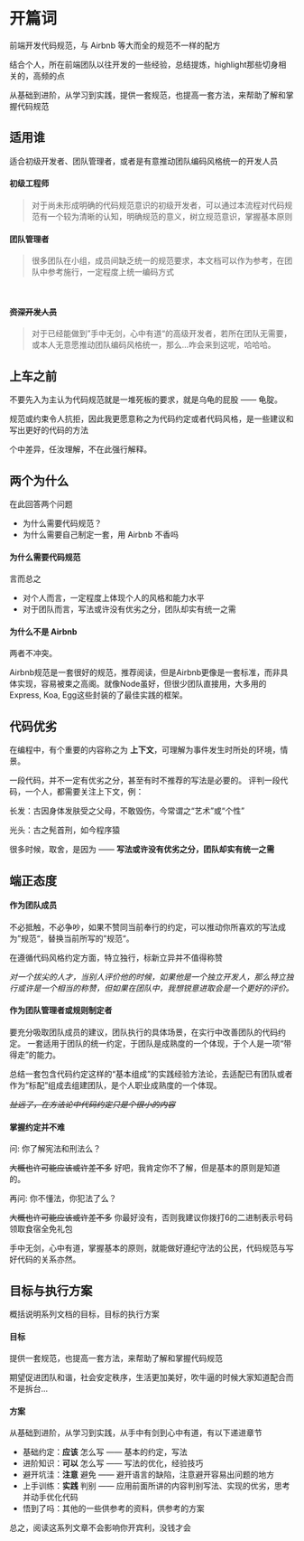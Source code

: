 # 开篇词
前端开发代码规范，与 Airbnb 等大而全的规范不一样的配方

结合个人，所在前端团队以往开发的一些经验，总结提炼，highlight那些切身相关的，高频的点

从基础到进阶，从学习到实践，提供一套规范，也提高一套方法，来帮助了解和掌握代码规范

## 适用谁
适合初级开发者、团队管理者，或者是有意推动团队编码风格统一的开发人员

#### 初级工程师
> 对于尚未形成明确的代码规范意识的初级开发者，可以通过本流程对代码规范有一个较为清晰的认知，明确规范的意义，树立规范意识，掌握基本原则

#### 团队管理者
> 很多团队在小组，成员间缺乏统一的规范要求，本文档可以作为参考，在团队中参考施行，一定程度上统一编码方式

<br />

#### <del>资深开发人员</del>
>对于已经能做到”手中无剑，心中有道“的高级开发者，若所在团队无需要，或本人无意愿推动团队编码风格统一，那么...咋会来到这呢，哈哈哈。

## 上车之前
不要先入为主认为代码规范就是一堆死板的要求，就是乌龟的屁股 —— 龟腚。

规范或约束令人抗拒，因此我更愿意称之为代码约定或者代码风格，是一些建议和写出更好的代码的方法

个中差异，任汝理解，不在此强行解释。

## 两个为什么
在此回答两个问题

- 为什么需要代码规范？
- 为什么需要自己制定一套，用 Airbnb 不香吗

#### 为什么需要代码规范
言而总之

- 对个人而言，一定程度上体现个人的风格和能力水平
- 对于团队而言，写法或许没有优劣之分，团队却实有统一之需

#### 为什么不是 Airbnb
两者不冲突。

Airbnb规范是一套很好的规范，推荐阅读，但是Airbnb更像是一套标准，而非具体实现，容易被束之高阁。就像Node虽好，但很少团队直接用，大多用的Express, Koa, Egg这些封装的了最佳实践的框架。

## 代码优劣
在编程中，有个重要的内容称之为 **上下文**，可理解为事件发生时所处的环境，情景。

一段代码，并不一定有优劣之分，甚至有时不推荐的写法是必要的。
评判一段代码，一个人，都需要关注上下文，例：

长发：古因身体发肤受之父母，不敢毁伤，今常谓之“艺术”或“个性”

光头：古之髡首刑，如今程序猿
<br/>

很多时候，取舍，是因为 —— **写法或许没有优劣之分，团队却实有统一之需**

## 端正态度

#### 作为团队成员
不必抵触，不必争吵，如果不赞同当前奉行的约定，可以推动你所喜欢的写法成为”规范“，替换当前所写的”规范“。

在遵循代码风格约定方面，特立独行，标新立异并不值得称赞

<em>对一个拔尖的人才，当别人评价他的时候，如果他是一个独立开发人，那么特立独行或许是一个相当的称赞，但如果在团队中，我想锐意进取会是一个更好的评价。</em>

#### 作为团队管理者或规则制定者
要充分吸取团队成员的建议，团队执行的具体场景，在实行中改善团队的代码约定。
一套适用于团队的统一约定，于团队是成熟度的一个体现，于个人是一项“带得走”的能力。

总结一套包含代码约定这样的“基本组成”的实践经验方法论，去适配已有团队或者作为“标配”组成去组建团队，是个人职业成熟度的一个体现。

<del><em>扯远了，在方法论中代码约定只是个很小的内容</em></del>

#### 掌握约定并不难
问: 你了解宪法和刑法么？

<del>大概也许可能应该或许差不多</del> 好吧，我肯定你不了解，但是基本的原则是知道的。

再问: 你不懂法，你犯法了么？

<del>大概也许可能应该或许差不多</del> 你最好没有，否则我建议你拨打6的二进制表示号码领取食宿全免礼包

手中无剑，心中有道，掌握基本的原则，就能做好遵纪守法的公民，代码规范与写好代码的关系亦然。

## 目标与执行方案
概括说明系列文档的目标，目标的执行方案

#### 目标
提供一套规范，也提高一套方法，来帮助了解和掌握代码规范

期望促进团队和谐，社会安定秩序，生活更加美好，吹牛逼的时候大家知道配合而不是拆台...

#### 方案
从基础到进阶，从学习到实践，从手中有剑到心中有道，有以下递进章节

- 基础约定：**应该** 怎么写 —— 基本的约定，写法
- 进阶知识：**可以** 怎么写 —— 写法的优化，经验技巧
- 避开坑洼：**注意** 避免 —— 避开语言的缺陷，注意避开容易出问题的地方
- 上手训练：**实践** 判别 —— 应用前面所讲的内容判别写法、实现的优劣，思考并动手优化代码
- 悟到了吗：其他的一些供参考的资料，供参考的方案

总之，阅读这系列文章不会影响你开宾利，没钱才会
